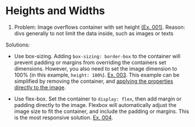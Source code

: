 # Heights and Widths

1. Problem: Image overflows container with set height [(Ex. 001)](https://codepen.io/justjohnd/pen/rNwjXad).
  Reason: divs generally to not limit the data inside, such as images or texts
  
  Solutions:
  - Use box-sizing. Adding `box-sizing: border-box` to the container will prevent padding or margins from overriding the containers set dimensions. However, you also need to set the image dimension to 100% (in this example, `height: 100%`). [Ex. 003](https://codepen.io/justjohnd/pen/ExXZqrB). This example can be simplified by removing the container, and [applying the properties directly to the image](https://codepen.io/justjohnd/pen/OJgWKdg).
  
  - Use flex-box. Set the container to `display: flex`, then add margin or padding directly to the image. Flexbox will automatically adjust the image size to fit the container, and include the padding or margins. This is the most responsive solution. [Ex. 004](https://codepen.io/justjohnd/pen/JjJEgzj).
